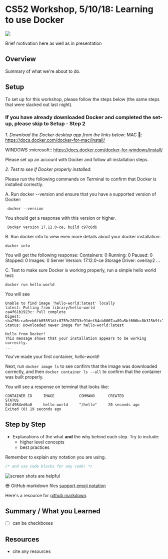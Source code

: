 # CS52 Workshop, 5/10/18:  Learning to use Docker

![](https://media.giphy.com/media/rCQTCy4rvuxR6/giphy.gif)

Brief motivation here as well as in presentation

## Overview

Summary of what we're about to do.

## Setup

To set up for this workshop, please follow the steps below (the same steps that were slacked out last night). 
### If you have already downloaded Docker and completed the set-up, please skip to Setup - Step 2

*1. Download the Docker desktop app from the links below:* 
   MAC :apple:: https://docs.docker.com/docker-for-mac/install/

   WINDOWS :microsoft:: https://docs.docker.com/docker-for-windows/install/
 
   Please set up an account with Docker and follow all installation steps. 


*2. Test to see if Docker properly installed:*

Please run the following commands on Terminal to confirm that Docker is installed correctly. 

A. Run docker --version and ensure that you have a supported version of Docker:

```shell
 docker --version
```
You should get a response with this version or higher. 
```shell
 Docker version 17.12.0-ce, build c97c6d6
 ```
 
 B. Run docker info to view even more details about your docker installation:

```shell
docker info
```
You will get the following response: 
 Containers: 0
  Running: 0
  Paused: 0
  Stopped: 0
 Images: 0
 Server Version: 17.12.0-ce
 Storage Driver: overlay2
 ...
 
 C. Test to make sure Docker is working properly, run a simple hello world test: 
 ```
 docker run hello-world
```

You will see
```
Unable to find image 'hello-world:latest' locally
latest: Pulling from library/hello-world
ca4f61b1923c: Pull complete
Digest: sha256:ca0eeb6fb05351dfc8759c20733c91def84cb8007aa89a5bf606bc8b315b9fc7
Status: Downloaded newer image for hello-world:latest

Hello from Docker!
This message shows that your installation appears to be working correctly.
...
```

You've made your first container, *hello-world*!

Next, run ```docker image ls``` to see confirm that the image was downloaded correctly, and then 
```docker container ls --all```  to confirm that the container was built properly. 

You will see a response on terminal that looks like: 

```
CONTAINER ID     IMAGE           COMMAND      CREATED            STATUS
54f4984ed6a8     hello-world     "/hello"     20 seconds ago     Exited (0) 19 seconds ago
```

## Step by Step

* Explanations of the what **and** the why behind each step. Try to include:
  * higher level concepts
  * best practices

Remember to explain any notation you are using.

```javascript
/* and use code blocks for any code! */
```

![screen shots are helpful](img/screenshot.png)

:sunglasses: GitHub markdown files [support emoji notation](http://www.emoji-cheat-sheet.com/)

Here's a resource for [github markdown](https://guides.github.com/features/mastering-markdown/).


## Summary / What you Learned

* [ ] can be checkboxes

## Resources

* cite any resources
